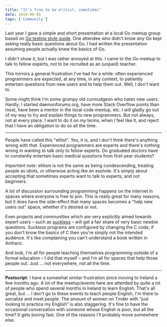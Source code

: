 ```yaml
---
title: "It’s fine to be elitist, sometimes"
date: 2019-09-05
tags: ['Community']
---
```


Last year I gave a simple and short presentation at a local Go meetup group
based on [Go testing style guide](/go-testing-style.html). One attendee who
didn't know *any* Go kept asking really basic questions about Go. I had written
the presentation assuming people actually knew the basics of Go.

I didn't show it, but I was rather annoyed at this. I came to the *Go* meetup to
talk to fellow experts, not to be recruited as an (unpaid) teacher.

This mirrors a general frustration I've had for a while: often experienced
programmers are expected, at any time, in any context, to patiently entertain
questions from new users and to help them out. Well, I don't want to.

Some might think I'm some grumpy old curmudgeon who hates new users. Hardly; I
started daemonforums.org, have more Stack Overflow points than most, have been a
mentor in the local code meetup, etc. I will gladly go out of my way to try and
explain things to new programmers. But not always, not at every place. I want to
do it on *my* terms, when *I* feel like it, and reject that I have an obligation
to do so all the time.

---

People have called this "elitist". Yes, it is, and I don't think there's
anything wrong with that. Experienced programmers are experts and there's
nothing wrong in wanting to talk only to fellow experts. Do graduated doctors
have to constantly entertain basic medical questions from first-year students?

*Important note*: elitism is not the same as being condescending, treating
people as idiots, or otherwise acting like an asshole. It's simply about
accepting that sometimes experts want to talk to experts, and not beginners.

A lot of discussion surrounding programming happens on the internet in spaces
where everyone is free to join. This is really great for many reasons, but it
does have the side-effect that many spaces becomes a "help new users out" space,
whether it's desired or not.

Even projects and communities which are very explicitly aimed towards expert
users – such as [suckless](https://suckless.org/philosophy/) – will get a fair
share of very basic newbie questions. Suckless programs are configured by
changing the C code; if you don't know the basics of C then you're simply not
the intended audience. It's like complaining you can't understand a book written
in Amharic.

And look, I'm all for people teaching themselves programming outside of a formal
education – I did that myself – and I'm all for spaces that help those people
out. Just ... not everywhere, not all the time.

---

**Postscript**: I have a somewhat similar frustration since moving to Ireland a
few months ago. A lot of the meetup/events here are attended by quite a lot of
people who spend several months in Ireland to learn English. That's all great,
but ... I don't go to these events to teach people English, I'm there to
socialize and meet people. The amount of women on Tinder with “just looking to
practice my English” is also staggering.
It's fine to have the occasional conversation with someone whose English is
poor, but all the time? It gets boring fast. One of the reasons I'll probably
move somewhere else.
